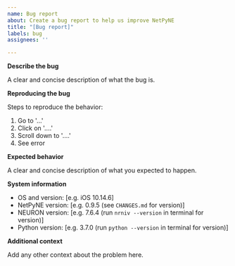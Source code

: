 ```yaml
---
name: Bug report
about: Create a bug report to help us improve NetPyNE
title: "[Bug report]"
labels: bug
assignees: ''

---
```


**Describe the bug**

A clear and concise description of what the bug is.

**Reproducing the bug**

Steps to reproduce the behavior:
1. Go to '...'
2. Click on '....'
3. Scroll down to '....'
4. See error

**Expected behavior**

A clear and concise description of what you expected to happen.

**System information**

- OS and version: [e.g. iOS 10.14.6]
 - NetPyNE version: [e.g. 0.9.5 (see `CHANGES.md` for version)]
 - NEURON version: [e.g. 7.6.4 (run `nrniv --version` in terminal for version)]
 - Python version: [e.g. 3.7.0 (run `python --version` in terminal for version)]

**Additional context**

Add any other context about the problem here.
